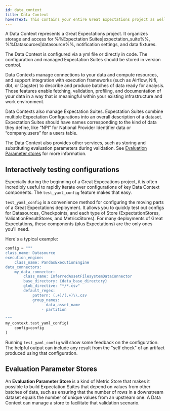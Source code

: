 ```yaml
---
id: data_context
title: Data Context
hoverText: This contains your entire Great Expectations project as well as all the primary methods for interacting with it.
---
```


A Data Context represents a Great Expectations project. It organizes storage and access for %%Expectation Suites|expectation_suite%%, %%Datasources|datasource%%, notification settings, and data fixtures.

The Data Context is configured via a yml file or directly in code. The configuration and managed Expectation Suites should be stored in version control.

Data Contexts manage connections to your data and compute resources, and support integration with execution frameworks (such as Airflow, Nifi, dbt, or Dagster) to describe and produce batches of data ready for analysis. Those features enable fetching, validation, profiling, and documentation of your data in a way that is meaningful within your existing infrastructure and work environment.

Data Contexts also manage Expectation Suites. Expectation Suites combine multiple Expectation Configurations into an overall description of a dataset. Expectation Suites should have names corresponding to the kind of data they define, like “NPI” for National Provider Identifier data or “company.users” for a users table.

The Data Context also provides other services, such as storing and substituting evaluation parameters during validation.
See [Evaluation Parameter stores](#evaluation-parameter-stores) for more information.

## Interactively testing configurations

Especially during the beginning of a Great Expecations project, it is often incredibly useful to rapidly iterate over configurations of key Data Context components. The `test_yaml_config` feature makes that easy.

`test_yaml_config` is a convenience method for configuring the moving parts of a Great Expectations deployment. It allows you to quickly test out configs for Datasources, Checkpoints, and each type of Store (ExpectationStores, ValidationResultStores, and MetricsStores). For many deployments of Great Expectations, these components (plus Expectations) are the only ones you'll need.

Here's a typical example:

```python
config = """
class_name: Datasource
execution_engine:
    class_name: PandasExecutionEngine
data_connectors:
    my_data_connector:
        class_name: InferredAssetFilesystemDataConnector
        base_directory: {data_base_directory}
        glob_directive: "*/*.csv"
        default_regex:
            pattern: (.+)/(.+)\\.csv
            group_names:
                - data_asset_name
                - partition

"""
my_context.test_yaml_config(
    config=config
)
```

Running `test_yaml_config` will show some feedback on the configuration. The helpful output can include any result 
from the "self check" of an artifact produced using that configuration.

## Evaluation Parameter Stores

An **Evaluation Parameter Store** is a kind of Metric Store that makes it possible to build Expectation Suites that
depend on values from other batches of data, such as ensuring that the number of rows in a downstream dataset equals the
number of unique values from an upstream one. A Data Context can manage a store to facilitate that validation scenario.

